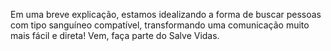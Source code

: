 Em uma breve explicação, estamos idealizando a forma de buscar pessoas com tipo sanguíneo compatível, transformando uma comunicação muito mais fácil e direta! Vem, faça parte do Salve Vidas.
